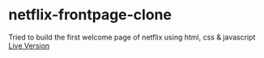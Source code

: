 # netflix-frontpage-clone
Tried to build the first welcome page of netflix using html, css & javascript
[Live Version](https://netflix-frontpage-clone.netlify.app/)
